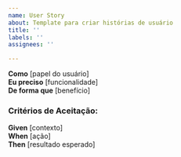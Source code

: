```yaml
---
name: User Story
about: Template para criar histórias de usuário
title: ''
labels: ''
assignees: ''

---
```


**Como** [papel do usuário]  
**Eu preciso** [funcionalidade]  
**De forma que** [benefício]  

### Critérios de Aceitação:

**Given** [contexto]  
**When** [ação]  
**Then** [resultado esperado]
